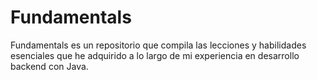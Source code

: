 # Fundamentals
Fundamentals es un repositorio que compila las lecciones y habilidades esenciales que he adquirido a lo largo de mi experiencia en desarrollo backend con Java.

